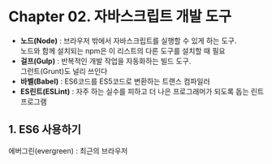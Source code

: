 # Chapter 02. 자바스크립트 개발 도구
- **노드(Node)** : 브라우저 밖에서 자바스크립트를 실행할 수 있게 하는 도구.   
노드와 함께 설치되는 npm은 이 리스트의 다른 도구를 설치할 때 필요
- **걸프(Gulp)** : 반복적인 개발 작업을 자동화하는 빌드 도구.   
그런트(Grunt)도 널리 쓰인다
- **바벨(Babel)** : ES6코드를 ES5코드로 변환하는 트랜스 컴파일러
- **ES린트(ESLint)** : 자주 하는 실수를 피하고 더 나은 프로그래머가 되도록 돕는 린트 프로그램

## 1. ES6 사용하기
에버그린(evergreen) : 최근의 브라우저   
